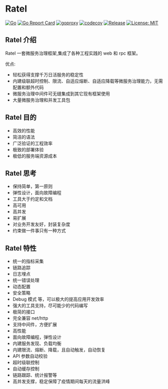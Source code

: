 # Ratel 


[![Go](https://github.com/abulo/ratel/v1/workflows/Go/badge.svg?branch=master)](https://github.com/abulo/ratel/v1/actions)
[![Go Report Card](https://goreportcard.com/badge/github.com/abulo/ratel/v1)](https://goreportcard.com/report/github.com/abulo/ratel/v1)
[![goproxy](https://goproxy.cn/stats/github.com/abulo/ratel/v1/badges/download-count.svg)](https://goproxy.cn/stats/github.com/abulo/ratel/v1/badges/download-count.svg)
[![codecov](https://codecov.io/gh/abulo/ratel/branch/master/graph/badge.svg)](https://codecov.io/gh/abulo/ratel)
[![Release](https://img.shields.io/github/v/release/abulo/ratel.svg?style=flat-square)](https://github.com/abulo/ratel/v1)
[![License: MIT](https://img.shields.io/badge/License-MIT-yellow.svg)](https://opensource.org/licenses/MIT)


## Ratel 介绍

Ratel 一套微服务治理框架,集成了各种工程实践的 web 和 rpc 框架。

优点:
* 轻松获得支撑千万日活服务的稳定性
* 内建级联超时控制、限流、自适应熔断、自适应降载等微服务治理能力，无需配置和额外代码
* 微服务治理中间件可无缝集成到其它现有框架使用
* 大量微服务治理和并发工具包

## Ratel 目的

* 高效的性能
* 简洁的语法
* 广泛验证的工程效率
* 极致的部署体验
* 极低的服务端资源成本

## Ratel 思考

* 保持简单，第一原则
* 弹性设计，面向故障编程
* 工具大于约定和文档
* 高可用
* 高并发
* 易扩展
* 对业务开发友好，封装复杂度
* 约束做一件事只有一种方式


## Ratel 特性
* 统一的指标采集
* 链路追踪
* 日志埋点
* 统一错误处理
* 动态配置
* 安全策略
* Debug 模式 等，可以极大的提高应用开发效率
* 强大的工具支持，尽可能少的代码编写
* 极简的接口
* 完全兼容 net/http
* 支持中间件，方便扩展
* 高性能
* 面向故障编程，弹性设计
* 内建服务发现、负载均衡
* 内建限流、熔断、降载，且自动触发，自动恢复
* API 参数自动校验
* 超时级联控制
* 自动缓存控制
* 链路跟踪、统计报警等
* 高并发支撑，稳定保障了疫情期间每天的流量洪峰